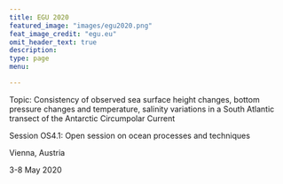 ```yaml
---
title: EGU 2020
featured_image: "images/egu2020.png"
feat_image_credit: "egu.eu"
omit_header_text: true
description: 
type: page
menu: 

---
```



Topic: Consistency of observed sea surface height changes, bottom pressure changes and temperature, salinity variations in a South Atlantic transect of the Antarctic Circumpolar Current  

Session OS4.1: Open session on ocean processes and techniques  

Vienna, Austria  

3-8 May 2020

